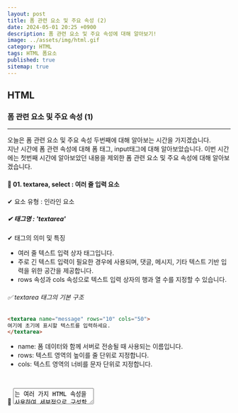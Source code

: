 ```yaml
---
layout: post
title: 폼 관련 요소 및 주요 속성 (2)
date: 2024-05-01 20:25 +0900
description: 폼 관련 요소 및 주요 속성에 대해 알아보기!
image: ../assets/img/html.gif
category: HTML
tags: HTML 폼요소
published: true
sitemap: true
---
```


## HTML

### 폼 관련 요소 및 주요 속성 (1)

<hr>

오늘은 폼 관련 요소 및 주요 속성 두번째에 대해 알아보는 시간을 가지겠습니다. <br>
지난 시간에 폼 관련 속성에 대해 폼 태그, input태그에 대해 알아보았습니다.
이번 시간에는 첫번째 시간에 알아보았던 내용을 제외한 폼 관련 요소 및 주요 속성에 대해 알아보겠습니다. 

#### 🎈 01. textarea, select : 여러 줄 입력 요소
✔ 요소 유형 : 인라인 요소 <br>

##### ✔ 태그명 : 'textarea' <br>
✔ 태그의 의미 및 특징 <br>
- 여러 줄 텍스트 입력 상자 태그입니다.<br>
- 주로 긴 텍스트 입력이 필요한 경우에 사용되며, 댓글, 메시지, 기타 텍스트 기반 입력을 위한 공간을 제공합니다.<br>
- rows 속성과 cols 속성으로 텍스트 입력 상자의 행과 열 수를 지정할 수 있습니다.<br>


###### ✅ textarea 태그의 기본 구조
````html
<textarea name="message" rows="10" cols="50">
여기에 초기에 표시할 텍스트를 입력하세요.
</textarea>
````
- name: 폼 데이터와 함께 서버로 전송될 때 사용되는 이름입니다.<br>
- rows: 텍스트 영역의 높이를 줄 단위로 지정합니다. <br>
- cols: 텍스트 영역의 너비를 문자 단위로 지정합니다. <br>

<br>

👀 <textarea>는 여러 가지 HTML 속성을 사용하여 세부적으로 구성할 수 있습니다. <br>
<br>
- placeholder: 사용자에게 입력 필드의 예상 입력을 알려줄 수 있는 안내 텍스트를 제공합니다. 입력 시작 시 텍스트가 사라집니다. <br>
- readonly: 이 속성이 설정되면 사용자는 텍스트 영역의 내용을 수정할 수 없습니다. 단지 읽기만 가능합니다.<br>
- disabled: 이 속성이 설정되면 텍스트 영역이 비활성화됩니다. 폼 제출 시 데이터도 함께 전송되지 않습니다. <br>
- maxlength: 사용자가 입력할 수 있는 최대 문자 수를 제한합니다.<br>
- required: 폼이 제출되기 전에 사용자가 반드시 텍스트 영역에 데이터를 입력해야 합니다.<br>
- autofocus: 페이지 로드 시 자동으로 이 요소에 포커스가 맞춰집니다. <br>

#### 🎈 02. select : 선택 요소

##### ✔ 태그명 : 'select' <br>
✔ 태그의 의미 및 특징 <br>
- HTML에서 사용자에게 드롭다운 목록 형태의 선택 옵션을 제공하는 폼 요소입니다. <br>
- 선택 목록 상자 태그입니다.<br>
- option 태그 외에 다른 태그는 자식 요소로 올 수 없습니다. <br>
- option 태그에 selected 속성이 정의되면 웹 페이지 실행 시 해당 option 태그가 기본 목록으로 표시됩니다. <br>

###### ✅ select 태그의 기본 구조

````html
<select name="car" id="car">
  <option value="volvo">Volvo</option>
  <option value="saab">Saab</option>
  <option value="mercedes">Mercedes</option>
  <option value="audi">Audi</option>
</select>
````

- name: 폼 데이터와 함께 서버로 전송될 때 사용되는 필드의 이름입니다.
- id: CSS 스타일링이나 JavaScript 조작을 위해 요소를 식별하는 데 사용됩니다.

<br>

#### 🎈 03. option 태그
HTML에서 'form'태그는 사용자 입력을 수집하기 위한 양식을 정의하는 데 사용되며, 여러 종류의 입력 필드와 요소들을 포함할 수 있습니다.<br>
이러한 요소들 중 하나가 'option' 태그입니다.<br>
'option' 태그는 드롭다운 목록, 리스트박스 등에서 사용자가 선택할 수 있는 개별 항목을 정의합니다. <br>이 태그는 항상 'select 또는 'datalist' 요소 내부에 위치해야 합니다.
<br>

✔ 태그의 의미 및 특징 <br>
- option 태그는 select 내부에서 개별 선택 가능한 아이템을 정의합니다. <br>
- value: 서버로 전송될 때 사용될 값입니다. value 속성이 지정되지 않은 경우, 옵션의 텍스트 내용이 값으로 사용됩니다. <br>
- selected: 이 속성이 설정되면, 페이지 로드 시 해당 옵션이 기본적으로 선택됩니다. <br>
- disabled: 옵션을 비활성화하여 사용자가 선택할 수 없게 합니다. <br>
- label: 옵션을 설명하는 더 짧고 명확한 라벨을 제공할 때 사용합니다. 일반적으로 보이는 텍스트와 다를 수 있습니다.

#### 🎈 04. option 태그
✔ 요소 유형 : 인라인 요소 <br>
✔ 태그의 의미 및 특징 <br>

- 사용자 입력 태그 `input` , `textarea` , `select` 들에 대한 제목을 